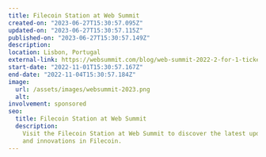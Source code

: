 ```yaml
---
title: Filecoin Station at Web Summit
created-on: "2023-06-27T15:30:57.095Z"
updated-on: "2023-06-27T15:30:57.115Z"
published-on: "2023-06-27T15:30:57.149Z"
description:
location: Lisbon, Portugal
external-link: https://websummit.com/blog/web-summit-2022-2-for-1-tickets
start-date: "2022-11-01T15:30:57.167Z"
end-date: "2022-11-04T15:30:57.184Z"
image:
  url: /assets/images/websummit-2023.png
  alt:
involvement: sponsored
seo:
  title: Filecoin Station at Web Summit
  description:
    Visit the Filecoin Station at Web Summit to discover the latest updates
    and innovations in Filecoin.
---
```

